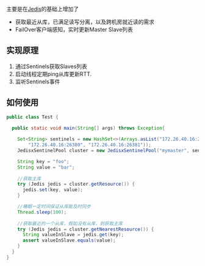 主要是在[Jedis](https://github.com/xetorthio/jedis)的基础上增加了
* 获取最近从库，已满足读写分离，以及跨机房就近读的需求
* FailOver客户端感知，实时更新Master Slave列表

## 实现原理
1. 通过Sentinels获取Slaves列表
2. 启动线程定期ping从库更新RTT.
3. 监听Sentinels事件

## 如何使用

```java
public class Test {

  public static void main(String[] args) throws Exception{
    
    Set<String> sentinels = new HashSet<>(Arrays.asList("172.26.40.16:26379",
        "172.26.40.16:26380", "172.26.40.16:26381"));
    JedisxSentinelPool cluster = new JedisxSentinelPool("mymaster", sentinels);

    String key = "foo";
    String value = "bar";
    
    //获取主库
    try (Jedis jedis = cluster.getResource()) {
      jedis.set(key, value);
    }

    //睡眠一定时间保证从库能及时同步
    Thread.sleep(100);
    
    //获取最近的一个从库，假如没有从库，则获取主库
    try (Jedis jedis = cluster.getNearestResource()) {
      String valueInSlave = jedis.get(key);
      assert valueInSlave.equals(value);
    }
  }
}
  ```